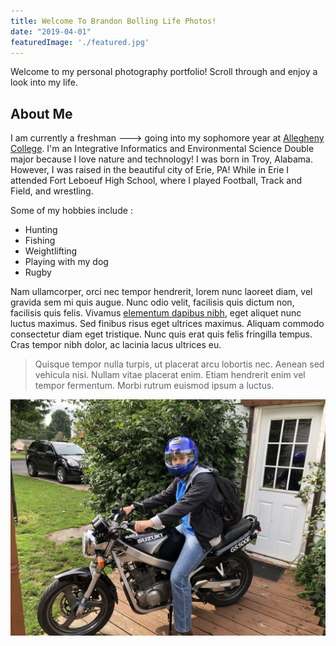 ```yaml
---
title: Welcome To Brandon Bolling Life Photos!
date: "2019-04-01"
featuredImage: './featured.jpg'
---
```


Welcome to my personal photography portfolio! Scroll through and enjoy a look into my life.

<!-- end -->

## About Me

I am currently a freshman ---> going into my sophomore year at [Allegheny College](https://allegheny.edu/). I'm an Integrative Informatics and Environmental Science Double major because I love nature and technology! I was
born in Troy, Alabama. However, I was raised in the beautiful city of Erie, PA!
While in Erie I attended Fort Leboeuf High School, where I played Football, Track
and Field, and wrestling.

Some of my hobbies include :

*  Hunting
*  Fishing
*  Weightlifting
*  Playing with my dog
*  Rugby

Nam ullamcorper, orci nec tempor hendrerit, lorem nunc laoreet diam, vel gravida sem mi quis augue. Nunc odio velit, facilisis quis dictum non, facilisis quis felis. Vivamus [elementum dapibus nibh](https://google.com), eget aliquet nunc luctus maximus. Sed finibus risus eget ultrices maximus. Aliquam commodo consectetur diam eget tristique. Nunc quis erat quis felis fringilla tempus. Cras tempor nibh dolor, ac lacinia lacus ultrices eu.

> Quisque tempor nulla turpis, ut placerat arcu lobortis nec. Aenean sed vehicula nisi. Nullam vitae placerat enim. Etiam hendrerit enim vel tempor fermentum. Morbi rutrum euismod ipsum a luctus.

![Space](./space.jpg)
